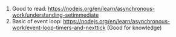 1. Good to read: https://nodejs.org/en/learn/asynchronous-work/understanding-setimmediate
2. Basic of event loop: https://nodejs.org/en/learn/asynchronous-work/event-loop-timers-and-nexttick (Good for knowledge)